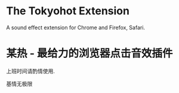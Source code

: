 The Tokyohot Extension
======================

A sound effect extension for Chrome and Firefox, Safari.

某热 - 最给力的浏览器点击音效插件
=================================

上班时间请酌情使用.

基情无极限
